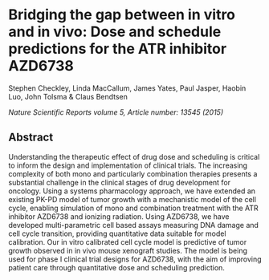 # Bridging the gap between in vitro and in vivo: Dose and schedule predictions for the ATR inhibitor AZD6738

Stephen Checkley, Linda MacCallum, James Yates, Paul Jasper, Haobin Luo, John Tolsma & Claus Bendtsen 

_Nature Scientific Reports volume 5, Article number: 13545 (2015)_

## Abstract

Understanding the therapeutic effect of drug dose and scheduling is critical to inform the design and implementation of clinical trials. The increasing complexity of both mono and particularly combination therapies presents a substantial challenge in the clinical stages of drug development for oncology. Using a systems pharmacology approach, we have extended an existing PK-PD model of tumor growth with a mechanistic model of the cell cycle, enabling simulation of mono and combination treatment with the ATR inhibitor AZD6738 and ionizing radiation. Using AZD6738, we have developed multi-parametric cell based assays measuring DNA damage and cell cycle transition, providing quantitative data suitable for model calibration. Our in vitro calibrated cell cycle model is predictive of tumor growth observed in in vivo mouse xenograft studies. The model is being used for phase I clinical trial designs for AZD6738, with the aim of improving patient care through quantitative dose and scheduling prediction.

